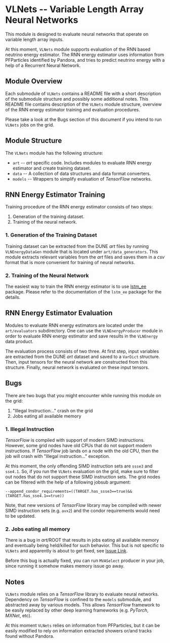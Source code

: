 # VLNets -- Variable Length Array Neural Networks

This module is designed to evaluate neural networks that operate on variable
length array inputs.

At this moment, `VLNets` module supports evaluation of the RNN based neutrino
energy estimator. The RNN energy estimator uses information from PFParticles
identified by Pandora, and tries to predict neutrino energy with a help of a 
Recurrent Neural Network.


## Module Overview

Each submodule of `VLNets` contains a README file with a short description of
the submodule structure and possibly some additional notes. This README file
contains description of the `VLNets` module structure, overview of the RNN
energy estimator training and evaluation procedures.

Please take a look at the Bugs section of this document if you intend to run
`VLNets` jobs on the grid.


## Module Structure

The `VLNets` module has the following structure:
* `art` -- _art_ specific code.
    Includes modules to evaluate RNN energy estimator and create training
    dataset.
* `data`   -- A collection of data structures and data format converters.
* `models` -- Wrappers to simplify evaluation of _TensorFlow_ networks.


## RNN Energy Estimator Training

Training procedure of the RNN energy estimator consists of two steps:
1. Generation of the training dataset.
2. Training of the neural network.

### 1. Generation of the Training Dataset

Training dataset can be extracted from the DUNE _art_ files by running
`VLNEnergyDataGen` module that is located under `art/data_generators`. This
module extracts relevant variables from the _art_ files and saves them in a
_csv_ format that is more convenient for training of neural networks.

### 2. Training of the Neural Network

The easiest way to train the RNN energy estimator is to use [lstm_ee][lstm_ee]
package. Please refer to the documentation of the `lstm_ee` package for the
details.

[lstm_ee]: https://github.com/usert5432/lstm_ee "LSTM EE package"


## RNN Energy Estimator Evaluation

Modules to evaluate RNN energy estimators are located under the
`art/evaluators` subdirectory.  One can use the `VLNEnergyProducer` module in
order to evaluate RNN energy estimator and save results in the `VLNEnergy` data
product.

The evaluation process consists of two three. At first step, input variables
are extracted from the DUNE _art_ dataset and saved to a `VarDict` structure.
Then, input tensors for the neural network are constructed from this structure.
Finally, neural network is evaluated on these input tensors.


## Bugs

There are two bugs that you might encounter while running this module on the
grid:
1. "Illegal Instruction..." crash on the grid
2. Jobs eating all available memory

### 1. Illegal Instruction

_TensorFlow_ is compiled with support of modern SIMD instructions. However,
some grid nodes have old CPUs that do not support modern instructions. If
_TensorFlow_ job lands on a node with the old CPU, then the job will crash with
"Illegal instruction..." exception.

At this moment, the only offending SIMD instruction sets are `ssse3` and
`sse4.1`. So, if you run the `VLNets` evaluation on the grid, make sure to
filter out nodes that do not support these SIMD instruction sets. The grid
nodes can be filtered with the help of a following jobsub argument:

```
--append_condor_requirements=((TARGET.has_ssse3==true)&&(TARGET.has_sse4.1==true))
```

Note, that new versions of _TensorFlow_ library may be compiled with newer SIMD
instruction sets (e.g. `avx2`) and the condor requirements would need to be
updated.

### 2. Jobs eating all memory

There is a bug in _art_/ROOT that results in jobs eating all available memory
and eventually being held/killed for such behavior. This but is not specific to
`VLNets` and apparently is about to get fixed, see
[Issue Link](https://cdcvs.fnal.gov/redmine/issues/25349).

Before this bug is actually fixed, you can run `MVASelect` producer in your
job, since running it somehow makes memory issue go away.


## Notes

`VLNets` module relies on a _TensorFlow_ library to evaluate neural networks.
Dependency on _TensorFlow_ is confined to the `models` submodule, and
abstracted away by various models. This allows _TensorFlow_ framework to be
easily replaced by other deep learning frameworks (e.g. _PyTorch_, _MXNet_,
etc).

At this moment `VLNets` relies on information from PFParticles, but it can be
easily modified to rely on information extracted showers or/and tracks found
without Pandora.


